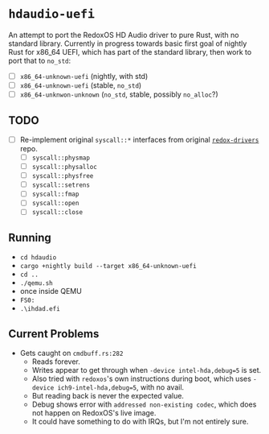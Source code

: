 # `hdaudio-uefi`

An attempt to port the RedoxOS HD Audio driver to pure Rust, with no standard library.
Currently in progress towards basic first goal of nightly Rust for x86_64 UEFI, which has part of the standard library, then work to port that to `no_std`:

* [ ] `x86_64-unknown-uefi` (nightly, with std)
* [ ] `x86_64-unknown-uefi` (stable, `no_std`)
* [ ] `x86_64-unknwon-unknown` (`no_std`, stable, possibly `no_alloc`?)

## TODO

* [ ] Re-implement original `syscall::*` interfaces from original [`redox-drivers`](https://gitlab.redox-os.org/redox-os/drivers) repo.
  * [ ] `syscall::physmap`
  * [ ] `syscall::physalloc`
  * [ ] `syscall::physfree`
  * [ ] `syscall::setrens`
  * [ ] `syscall::fmap`
  * [ ] `syscall::open`
  * [ ] `syscall::close`

## Running

* `cd hdaudio`
* `cargo +nightly build --target x86_64-unknown-uefi`
* `cd ..`
* `./qemu.sh`
* once inside QEMU
* `FS0:`
* `.\ihdad.efi`

## Current Problems

* Gets caught on `cmdbuff.rs:282`
  * Reads forever.
  * Writes appear to get through when `-device intel-hda,debug=5` is set.
  * Also tried with `redoxos`'s own instructions during boot, which uses `-device ich9-intel-hda,debug=5`, with no avail.
  * But reading back is never the expected value.
  * Debug shows error with `addressed non-existing codec`, which does not happen on RedoxOS's live image.
  * It could have something to do with IRQs, but I'm not entirely sure.

